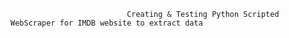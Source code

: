                               Creating & Testing Python Scripted WebScraper for IMDB website to extract data
